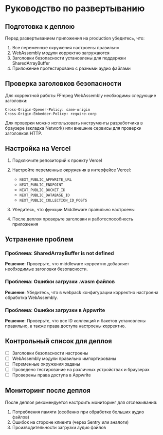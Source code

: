 # Руководство по развертыванию

## Подготовка к деплою

Перед развертыванием приложения на production убедитесь, что:

1. Все переменные окружения настроены правильно
2. WebAssembly модули корректно загружаются
3. Заголовки безопасности установлены для поддержки SharedArrayBuffer
4. Приложение протестировано с разными аудио файлами

## Проверка заголовков безопасности

Для корректной работы FFmpeg WebAssembly необходимы следующие заголовки:

```
Cross-Origin-Opener-Policy: same-origin
Cross-Origin-Embedder-Policy: require-corp
```

Для проверки можно использовать инструменты разработчика в браузере (вкладка Network) или внешние сервисы для проверки заголовков HTTP.

## Настройка на Vercel

1. Подключите репозиторий к проекту Vercel
2. Настройте переменные окружения в интерфейсе Vercel:
   - `NEXT_PUBLIC_APPWRITE_URL`
   - `NEXT_PUBLIC_ENDPOINT`
   - `NEXT_PUBLIC_BUCKET_ID`
   - `NEXT_PUBLIC_DATABASE_ID`
   - `NEXT_PUBLIC_COLLECTION_ID_POSTS`

3. Убедитесь, что функции Middleware правильно настроены
4. После деплоя проверьте заголовки и работоспособность приложения

## Устранение проблем

### Проблема: SharedArrayBuffer is not defined

**Решение**: Проверьте, что middleware корректно добавляет необходимые заголовки безопасности.

### Проблема: Ошибки загрузки .wasm файлов

**Решение**: Убедитесь, что в webpack конфигурации корректно настроена обработка WebAssembly.

### Проблема: Ошибки загрузки в Appwrite

**Решение**: Проверьте, что все ID коллекций и бакетов установлены правильно, а также права доступа настроены корректно.

## Контрольный список для деплоя

- [ ] Заголовки безопасности настроены
- [ ] WebAssembly модули правильно импортированы
- [ ] Переменные окружения заданы
- [ ] Проведено тестирование на различных устройствах и браузерах
- [ ] Проверены права доступа в Appwrite

## Мониторинг после деплоя

После деплоя рекомендуется настроить мониторинг для отслеживания:

1. Потребления памяти (особенно при обработке больших аудио файлов)
2. Ошибок на стороне клиента (через Sentry или аналоги)
3. Производительности загрузки аудио файлов 